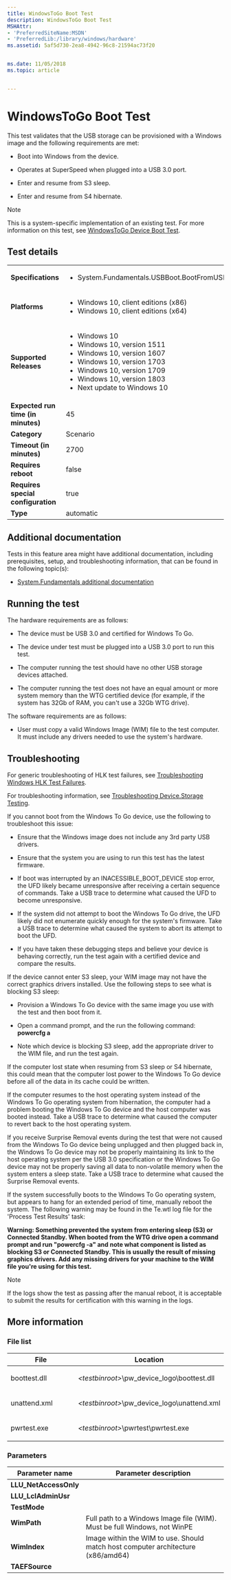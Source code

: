 ```yaml
---
title: WindowsToGo Boot Test
description: WindowsToGo Boot Test
MSHAttr:
- 'PreferredSiteName:MSDN'
- 'PreferredLib:/library/windows/hardware'
ms.assetid: 5af5d730-2ea8-4942-96c8-21594ac73f20


ms.date: 11/05/2018
ms.topic: article


---
```


# <span id="p_hlk_test.566141f1-512f-45a5-a5da-b2ef4c10327b"></span>WindowsToGo Boot Test


This test validates that the USB storage can be provisioned with a Windows image and the following requirements are met:

-   Boot into Windows from the device.

-   Operates at SuperSpeed when plugged into a USB 3.0 port.

-   Enter and resume from S3 sleep.

-   Enter and resume from S4 hibernate.

> [!NOTE]
> 
> This is a system-specific implementation of an existing test. For more information on this test, see [WindowsToGo Device Boot Test](19cf07d7-072b-4fba-b8c4-5104ad61b0a5.md).



## Test details

|||
|---|---|
| **Specifications**  | <ul><li>System.Fundamentals.USBBoot.BootFromUSB</li></ul> |  
| **Platforms**   | <ul><li>Windows 10, client editions (x86)</li><li>Windows 10, client editions (x64)</li></ul> |
| **Supported Releases** | <ul><li>Windows 10</li><li>Windows 10, version 1511</li><li>Windows 10, version 1607</li><li>Windows 10, version 1703</li><li>Windows 10, version 1709</li><li>Windows 10, version 1803</li><li>Next update to Windows 10</li></ul> |
|**Expected run time (in minutes)**| 45 |
|**Category**| Scenario |
|**Timeout (in minutes)**| 2700 |
|**Requires reboot**| false |
|**Requires special configuration**| true |
|**Type**| automatic |



## <span id="Additional_documentation"></span><span id="additional_documentation"></span><span id="ADDITIONAL_DOCUMENTATION"></span>Additional documentation


Tests in this feature area might have additional documentation, including prerequisites, setup, and troubleshooting information, that can be found in the following topic(s):

-   [System.Fundamentals additional documentation](system-fundamentals-additional-documentation.md)

## <span id="Running_the_test"></span><span id="running_the_test"></span><span id="RUNNING_THE_TEST"></span>Running the test


The hardware requirements are as follows:

-   The device must be USB 3.0 and certified for Windows To Go.

-   The device under test must be plugged into a USB 3.0 port to run this test.

-   The computer running the test should have no other USB storage devices attached.

-   The computer running the test does not have an equal amount or more system memory than the WTG certified device (for example, if the system has 32Gb of RAM, you can't use a 32Gb WTG drive).

The software requirements are as follows:

-   User must copy a valid Windows Image (WIM) file to the test computer. It must include any drivers needed to use the system's hardware.

## <span id="Troubleshooting"></span><span id="troubleshooting"></span><span id="TROUBLESHOOTING"></span>Troubleshooting


For generic troubleshooting of HLK test failures, see [Troubleshooting Windows HLK Test Failures](../user/troubleshooting-windows-hlk-test-failures.md).

For troubleshooting information, see [Troubleshooting Device.Storage Testing](troubleshooting-devicestorage-testing.md).

If you cannot boot from the Windows To Go device, use the following to troubleshoot this issue:

-   Ensure that the Windows image does not include any 3rd party USB drivers.

-   Ensure that the system you are using to run this test has the latest firmware.

-   If boot was interrupted by an INACESSIBLE\_BOOT\_DEVICE stop error, the UFD likely became unresponsive after receiving a certain sequence of commands. Take a USB trace to determine what caused the UFD to become unresponsive.

-   If the system did not attempt to boot the Windows To Go drive, the UFD likely did not enumerate quickly enough for the system's firmware. Take a USB trace to determine what caused the system to abort its attempt to boot the UFD.

-   If you have taken these debugging steps and believe your device is behaving correctly, run the test again with a certified device and compare the results.

If the device cannot enter S3 sleep, your WIM image may not have the correct graphics drivers installed. Use the following steps to see what is blocking S3 sleep:

-   Provision a Windows To Go device with the same image you use with the test and then boot from it.

-   Open a command prompt, and the run the following command: **powercfg a**

-   Note which device is blocking S3 sleep, add the appropriate driver to the WIM file, and run the test again.

If the computer lost state when resuming from S3 sleep or S4 hibernate, this could mean that the computer lost power to the Windows To Go device before all of the data in its cache could be written.

If the computer resumes to the host operating system instead of the Windows To Go operating system from hibernation, the computer had a problem booting the Windows To Go device and the host computer was booted instead. Take a USB trace to determine what caused the computer to revert back to the host operating system.

If you receive Surprise Removal events during the test that were not caused from the Windows To Go device being unplugged and then plugged back in, the Windows To Go device may not be properly maintaining its link to the host operating system per the USB 3.0 specification or the Windows To Go device may not be properly saving all data to non-volatile memory when the system enters a sleep state. Take a USB trace to determine what caused the Surprise Removal events.

If the system successfully boots to the Windows To Go operating system, but appears to hang for an extended period of time, manually reboot the system. The following warning may be found in the Te.wtl log file for the 'Process Test Results' task:

**Warning: Something prevented the system from entering sleep (S3) or Connected Standby. When booted from the WTG drive open a command prompt and run "powercfg -a" and note what component is listed as blocking S3 or Connected Standby. This is usually the result of missing graphics drivers. Add any missing drivers for your machine to the WIM file you're using for this test.**

> [!NOTE]
> 
> If the logs show the test as passing after the manual reboot, it is acceptable to submit the results for certification with this warning in the logs.



## <span id="More_information"></span><span id="more_information"></span><span id="MORE_INFORMATION"></span>More information


### <span id="File_list"></span><span id="file_list"></span><span id="FILE_LIST"></span>File list

<table>
<colgroup>
<col width="50%" />
<col width="50%" />
</colgroup>
<thead>
<tr class="header">
<th>File</th>
<th>Location</th>
</tr>
</thead>
<tbody>
<tr class="odd">
<td><p>boottest.dll</p></td>
<td><p><em>&lt;testbinroot&gt;</em>\pw_device_logo\boottest.dll</p></td>
</tr>
<tr class="even">
<td><p>unattend.xml</p></td>
<td><p><em>&lt;testbinroot&gt;</em>\pw_device_logo\unattend.xml</p></td>
</tr>
<tr class="odd">
<td><p>pwrtest.exe</p></td>
<td><p><em>&lt;testbinroot&gt;</em>\pwrtest\pwrtest.exe</p></td>
</tr>
</tbody>
</table>



### <span id="Parameters"></span><span id="parameters"></span><span id="PARAMETERS"></span>Parameters

| Parameter name         | Parameter description                                                            |
|------------------------|----------------------------------------------------------------------------------|
| **LLU\_NetAccessOnly** |                                                                                  |
| **LLU\_LclAdminUsr**   |                                                                                  |
| **TestMode**           |                                                                                  |
| **WimPath**            | Full path to a Windows Image file (WIM). Must be full Windows, not WinPE         |
| **WimIndex**           | Image within the WIM to use. Should match host computer architecture (x86/amd64) |
| **TAEFSource**         |                                                                                  |












